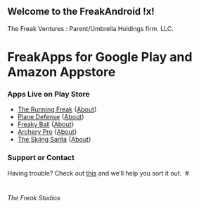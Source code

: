 ## Welcome to the FreakAndroid !x!
The Freak Ventures : Parent/Umbrella Holdings firm. LLC.

# FreakApps for Google Play and Amazon Appstore

### Apps Live on Play Store
- [The Running Freak](https://play.google.com/store/apps/details?id=com.thefreakapps.therunningfreak) {[About](https://freakappsandroid.github.io/RunningFreak/)} 
- [Plane Defense](https://play.google.com/store/apps/details?id=com.thefreakapps.planedefence)  {[About](https://freakappsandroid.github.io/PlaneDefense/)} 
- [Freaky Ball](https://play.google.com/store/apps/details?id=com.thefreakapps.freakyball)  {[About](https://freakappsandroid.github.io/FreakyBall/)}
- [Archery Pro](https://play.google.com/store/apps/details?id=com.thefreakapps.Archery)  {[About](https://freakappsandroid.github.io/Archery/)} 
- [The Skiing Santa](https://play.google.com/store/apps/details?id=com.thefreakapps.TheSkiingSantafreakyball)  {[About](https://freakappsandroid.github.io/TheSkiingSantaFreakyBall/)} 

### Support or Contact

Having trouble? Check out [this](http://github.com/FreakApps) and we’ll help you sort it out.
 # 
 #
 ###### The Freak Studios
